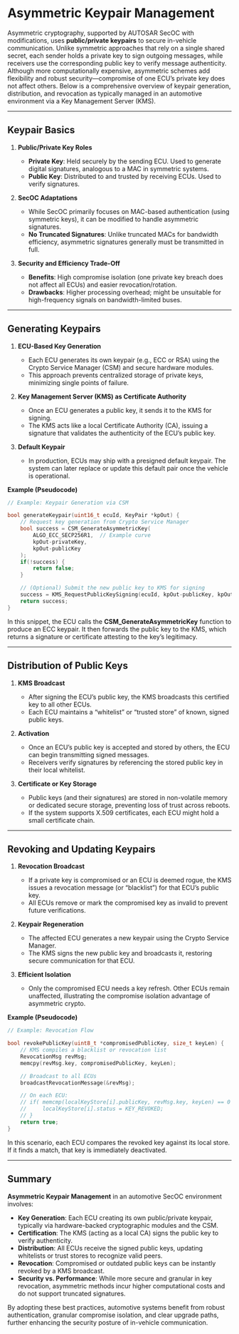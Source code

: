 # Asymmetric Keypair Management

Asymmetric cryptography, supported by AUTOSAR SecOC with modifications, uses **public/private keypairs** to secure in-vehicle communication. Unlike symmetric approaches that rely on a single shared secret, each sender holds a private key to sign outgoing messages, while receivers use the corresponding public key to verify message authenticity. Although more computationally expensive, asymmetric schemes add flexibility and robust security—compromise of one ECU’s private key does not affect others. Below is a comprehensive overview of keypair generation, distribution, and revocation as typically managed in an automotive environment via a Key Management Server (KMS).

---

## Keypair Basics

1. **Public/Private Key Roles**  
   - **Private Key**: Held securely by the sending ECU. Used to generate digital signatures, analogous to a MAC in symmetric systems.  
   - **Public Key**: Distributed to and trusted by receiving ECUs. Used to verify signatures.

2. **SecOC Adaptations**  
   - While SecOC primarily focuses on MAC-based authentication (using symmetric keys), it can be modified to handle asymmetric signatures.  
   - **No Truncated Signatures**: Unlike truncated MACs for bandwidth efficiency, asymmetric signatures generally must be transmitted in full.

3. **Security and Efficiency Trade-Off**  
   - **Benefits**: High compromise isolation (one private key breach does not affect all ECUs) and easier revocation/rotation.  
   - **Drawbacks**: Higher processing overhead; might be unsuitable for high-frequency signals on bandwidth-limited buses.

---

## Generating Keypairs

1. **ECU-Based Key Generation**  
   - Each ECU generates its own keypair (e.g., ECC or RSA) using the Crypto Service Manager (CSM) and secure hardware modules.  
   - This approach prevents centralized storage of private keys, minimizing single points of failure.

2. **Key Management Server (KMS) as Certificate Authority**  
   - Once an ECU generates a public key, it sends it to the KMS for signing.  
   - The KMS acts like a local Certificate Authority (CA), issuing a signature that validates the authenticity of the ECU’s public key.

3. **Default Keypair**  
   - In production, ECUs may ship with a presigned default keypair. The system can later replace or update this default pair once the vehicle is operational.

 **Example (Pseudocode)**
 ```c
 // Example: Keypair Generation via CSM

 bool generateKeypair(uint16_t ecuId, KeyPair *kpOut) {
     // Request key generation from Crypto Service Manager
     bool success = CSM_GenerateAsymmetricKey(
         ALGO_ECC_SECP256R1,  // Example curve
         kpOut-privateKey,
         kpOut-publicKey
     );
     if(!success) {
         return false;
     }

     // (Optional) Submit the new public key to KMS for signing
     success = KMS_RequestPublicKeySigning(ecuId, kpOut-publicKey, kpOut-publicKeySignature);
     return success;
 }
 ```

In this snippet, the ECU calls the **CSM_GenerateAsymmetricKey** function to produce an ECC keypair. It then forwards the public key to the KMS, which returns a signature or certificate attesting to the key’s legitimacy.

---

## Distribution of Public Keys

1. **KMS Broadcast**  
   - After signing the ECU’s public key, the KMS broadcasts this certified key to all other ECUs.  
   - Each ECU maintains a “whitelist” or “trusted store” of known, signed public keys.

2. **Activation**  
   - Once an ECU’s public key is accepted and stored by others, the ECU can begin transmitting signed messages.  
   - Receivers verify signatures by referencing the stored public key in their local whitelist.

3. **Certificate or Key Storage**  
   - Public keys (and their signatures) are stored in non-volatile memory or dedicated secure storage, preventing loss of trust across reboots.  
   - If the system supports X.509 certificates, each ECU might hold a small certificate chain.

---

## Revoking and Updating Keypairs

1. **Revocation Broadcast**  
   - If a private key is compromised or an ECU is deemed rogue, the KMS issues a revocation message (or “blacklist”) for that ECU’s public key.  
   - All ECUs remove or mark the compromised key as invalid to prevent future verifications.

2. **Keypair Regeneration**  
   - The affected ECU generates a new keypair using the Crypto Service Manager.  
   - The KMS signs the new public key and broadcasts it, restoring secure communication for that ECU.

3. **Efficient Isolation**  
   - Only the compromised ECU needs a key refresh. Other ECUs remain unaffected, illustrating the compromise isolation advantage of asymmetric crypto.

 **Example (Pseudocode)**
 ```c
 // Example: Revocation Flow

 bool revokePublicKey(uint8_t *compromisedPublicKey, size_t keyLen) {
     // KMS compiles a blacklist or revocation list
     RevocationMsg revMsg;
     memcpy(revMsg.key, compromisedPublicKey, keyLen);

     // Broadcast to all ECUs
     broadcastRevocationMessage(&revMsg);

     // On each ECU:
     // if( memcmp(localKeyStore[i].publicKey, revMsg.key, keyLen) == 0 ) {
     //     localKeyStore[i].status = KEY_REVOKED;
     // }
     return true;
 }
 ```

In this scenario, each ECU compares the revoked key against its local store. If it finds a match, that key is immediately deactivated.

---

## Summary

**Asymmetric Keypair Management** in an automotive SecOC environment involves:

- **Key Generation**: Each ECU creating its own public/private keypair, typically via hardware-backed cryptographic modules and the CSM.  
- **Certification**: The KMS (acting as a local CA) signs the public key to verify authenticity.  
- **Distribution**: All ECUs receive the signed public keys, updating whitelists or trust stores to recognize valid peers.  
- **Revocation**: Compromised or outdated public keys can be instantly revoked by a KMS broadcast.  
- **Security vs. Performance**: While more secure and granular in key revocation, asymmetric methods incur higher computational costs and do not support truncated signatures.

By adopting these best practices, automotive systems benefit from robust authentication, granular compromise isolation, and clear upgrade paths, further enhancing the security posture of in-vehicle communication.
